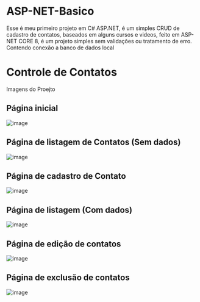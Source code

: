 # ASP-NET-Basico
Esse é meu primeiro projeto em C# ASP.NET, é um simples CRUD de cadastro de contatos, baseados em alguns cursos e videos, feito em ASP-NET CORE 8, é um projeto simples sem validações ou tratamento de erro.
Contendo conexão a banco de dados local 
# Controle de Contatos

Imagens do Proejto 

## Página inicial
![image](https://github.com/LuizCPorto/ASP-NET-Basico/assets/101116408/dde68fa2-e503-413b-838b-56c704cdc98c)

## Página de listagem de Contatos (Sem dados)
![image](https://github.com/LuizCPorto/ASP-NET-Basico/assets/101116408/51977ec9-2eaf-4987-ad8b-0b935f69cf09)

## Página de cadastro de Contato
![image](https://github.com/LuizCPorto/ASP-NET-Basico/assets/101116408/a7f59b84-ef32-4eab-be2b-5e8bbb9be5a0)

## Página de listagem (Com dados)
![image](https://github.com/LuizCPorto/ASP-NET-Basico/assets/101116408/2cb1bb72-58db-46c8-9884-b2ed5e41a6b1)

## Página de edição de contatos
![image](https://github.com/LuizCPorto/ASP-NET-Basico/assets/101116408/b6ad3c3e-390f-459a-901f-64ed4f37a3a7)

## Página de exclusão de contatos
![image](https://github.com/LuizCPorto/ASP-NET-Basico/assets/101116408/1badabe5-0423-4f32-9f20-58c45fdf5ff3)

